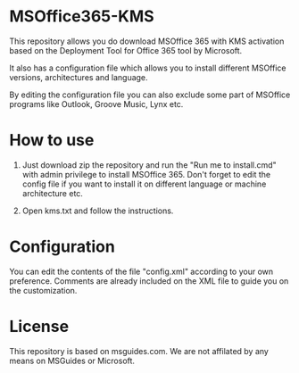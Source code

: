 # MSOffice365-KMS
This repository allows you do download MSOffice 365 with KMS activation based on the Deployment Tool for Office 365 tool by Microsoft.

It also has a configuration file which allows you to install different MSOffice versions, architectures and language. 

By editing the configuration file you can also exclude some part of MSOffice programs like Outlook, Groove Music, Lynx etc.

# How to use
1. Just download zip the repository and run the "Run me to install.cmd" with admin privilege to install MSOffice 365. Don't forget to edit the config file if you want to install it on different language or machine architecture etc.

2. Open kms.txt and follow the instructions.

# Configuration
You can edit the contents of the file "config.xml" according to your own preference. Comments are already included on the XML file to guide you on the customization.

# License
This repository is based on msguides.com. We are not affilated by any means on MSGuides or Microsoft.
